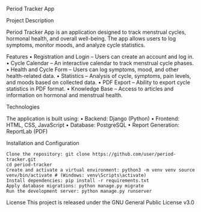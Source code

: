Period Tracker App

Project Description

Period Tracker App is an application designed to track menstrual cycles, hormonal health, and overall well-being. The app allows users to log symptoms, monitor moods, and analyze cycle statistics.

Features • Registration and Login – Users can create an account and log in. • Cycle Calendar – An interactive calendar to track menstrual cycle phases. • Health and Cycle Form – Users can log symptoms, mood, and other health-related data. • Statistics – Analysis of cycle, symptoms, pain levels, and moods based on collected data. • PDF Export – Ability to export cycle statistics in PDF format. • Knowledge Base – Access to articles and information on hormonal and menstrual health.

Technologies

The application is built using: • Backend: Django (Python) • Frontend: HTML, CSS, JavaScript • Database: PostgreSQL • Report Generation: ReportLab (PDF)

Installation and Configuration

    Clone the repository: git clone https://github.com/user/period-tracker.git 
    cd period-tracker
    Create and activate a virtual environment: python3 -m venv venv source venv/bin/activate # (Windows: venv\Scripts\activate)
    Install dependencies: pip install -r requirements.txt
    Apply database migrations: python manage.py migrate
    Run the development server: python manage.py runserver
    
License This project is released under the GNU General Public License v3.0
